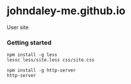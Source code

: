 # johndaley-me.github.io
User site

### Getting started

```
npm install -g less
lessc less/site.less css/site.css

npm install -g http-server
http-server
```
